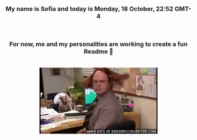 


<div align="center">
<h3 >My name is Sofia and today is Monday, 18 October, 22:52 GMT-4</h3><br>
<h3 >For now, me and my personalities are working to create a fun Readme 👋
</h3><br>
<img src='img/dwight.gif' alt='working...'/>
</div>
